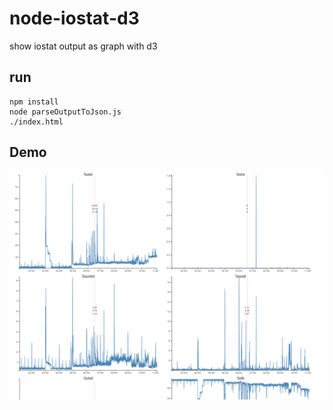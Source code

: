 # node-iostat-d3
show iostat output as graph with d3

## run
```
npm install
node parseOutputToJson.js
./index.html
```

## Demo
![plotted graph demo](./demo.png?raw=true)
